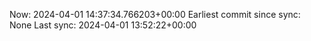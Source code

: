 Now: 2024-04-01 14:37:34.766203+00:00 Earliest commit since sync: None Last sync: 2024-04-01 13:52:22+00:00
